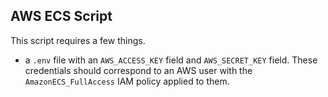 ## AWS ECS Script

This script requires a few things.

- a `.env` file with an `AWS_ACCESS_KEY` field and `AWS_SECRET_KEY` field. These credentials should correspond to an AWS user with the `AmazonECS_FullAccess` IAM policy applied to them.
